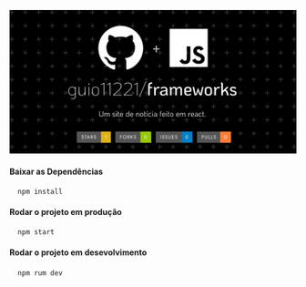 <p align="center"><img src="./public/frameworks.png" alt="project-image"></p>

#### Baixar as Dependências 

```
  npm install
```

#### Rodar o projeto em produção

```
  npm start
```

#### Rodar o projeto em desevolvimento

```
  npm rum dev
```
